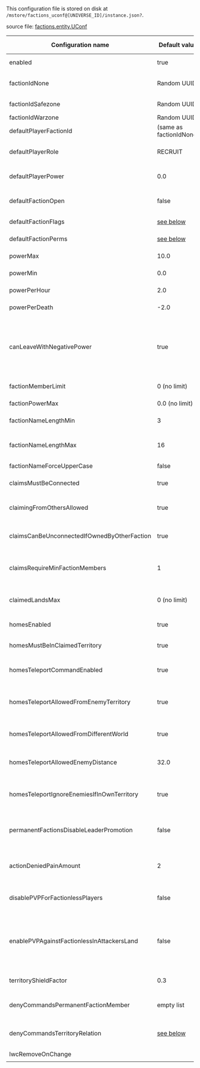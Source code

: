 This configuration file is stored on disk at `/mstore/factions_uconf@[UNIVERSE_ID]/instance.json?`.

source file: [factions.entity.UConf](//github.com/MassiveCraft/Factions/blob/master/src/com/massivecraft/factions/entity/UConf.java)

| Configuration name | Default value | Description | Acceptable values |
| ------------------ | ------------- | ----------- | ----------------- |
| enabled            | true          | Is Factions enabled on this universe? | true/false |
| factionIdNone      | Random UUID   | Faction ID for 'Wilderness' / no faction | UUID |
| factionIdSafezone  | Random UUID   | Faction ID for SafeZone | UUID |
| factionIdWarzone   | Random UUID   | Faction ID for WarZone | UUID |
| defaultPlayerFactionId | (same as factionIdNone) | Faction for players entering this Universe | UUID |
| defaultPlayerRole  | RECRUIT       | Default role for players entering an existing faction | [Relation](//github.com/MassiveCraft/Factions/blob/master/src/com/massivecraft/factions/Rel.java) |
| defaultPlayerPower | 0.0           | Default power for players entering this Universe | decimal |
| defaultFactionOpen | false         | Whether players can freely join the default faction | true/false |
| defaultFactionFlags | [see below](#default-faction-flags) | Faction flags for newly created factions | FactionFlag setup |
| defaultFactionPerms | [see below](#default-faction-permissions) | Faction permissions for newly created factions | FactionPerm setup |
| powerMax           | 10.0          | Maximum power per player | decimal |
| powerMin           | 0.0           | Lowest power that **TODO** | decimal |
| powerPerHour       | 2.0           | Power gain for each hour of playing | decimal |
| powerPerDeath      | -2.0          | Power loss on each death | decimal |
| canLeaveWithNegativePower | true   | Whether faction members can leave when they have negative power. Some server owners prefer this, to avoid having an incentive to leave the faction temporarily. | true/false |
| factionMemberLimit | 0 (no limit)  | Maximum number of players per faction | number |
| factionPowerMax    | 0.0 (no limit) | Maximum power in a single faction | decimal
| factionNameLengthMin | 3           | Smallest allowable faction name length | number |
| factionNameLengthMax | 16          | Largest allowable faction name length. Pre-2.0, this number was 8. | number |
| factionNameForceUpperCase | false  | **TODO** | true/false |
| claimsMustBeConnected | true       | Whether claimed land must be connected to your first claim. | true/false |
| claimingFromOthersAllowed | true   | Whether factions may steal land from other factions. | true/false |
| claimsCanBeUnconnectedIfOwnedByOtherFaction | true | Whether the connection requirement is ignored while stealing land. | true/false |
| claimsRequireMinFactionMembers | 1 | How many faction members are required before any claims can be made. | number |
| claimedLandsMax    | 0 (no limit)  | Maximum number of claimed 16x16 areas per faction. *See also: factionPowerMax* | number |
| homesEnabled       | true          | Whether faction homes are enabled. | true/false |
| homesMustBeInClaimedTerritory | true | Whether faction homes must be inside your territory. | true/false |
| homesTeleportCommandEnabled | true | May players use `/f home` to teleport to their faction home? | true/false |
| homesTeleportAllowedFromEnemyTerritory | true | May players use `/f home` while in enemy territory, subject to the EnemyDistance restriction? | true/false |
| homesTeleportAllowedFromDifferentWorld | true | Is `/f home` allowed from another world (e.g. Nether)? | true/false |
| homesTeleportAllowedEnemyDistance | 32.0 | The minimum distance from all enemy faction members to use `/f home`. | decimal |
| homesTeleportIgnoreEnemiesIfInOwnTerritory | true | Is the AllowedEnemyDistance ignored while in your own territory? | true/false |
| permanentFactionsDisableLeaderPromotion | false | Is promotion to Leader disallowed in permanent factions (don't disappear with 0 players)? | true/false |
| actionDeniedPainAmount | 2         | How much to damage players who perform a pain-disallowed action. | number |
| disablePVPForFactionlessPlayers | false | Are players in the default faction disallowed from PvPing? | true/false |
| enablePVPAgainstFactionlessInAttackersLand | false | Is the previous option overridden while in the land of the attacking player? Note that this does mean the factionless player cannot hit back. | true/false |
| territoryShieldFactor | 0.3        | Percent to reduce damage while in your own territory. | decimal (percent) |
| denyCommandsPermanentFactionMember | empty list | Commands to deny members of a permanent faction. | list of string |
| denyCommandsTerritoryRelation | [see below](#default-deny-commands) | Commands to deny in faction territory by players with this relation | map of Rel to list of string |
| lwcRemoveOnChange 
                     |               |